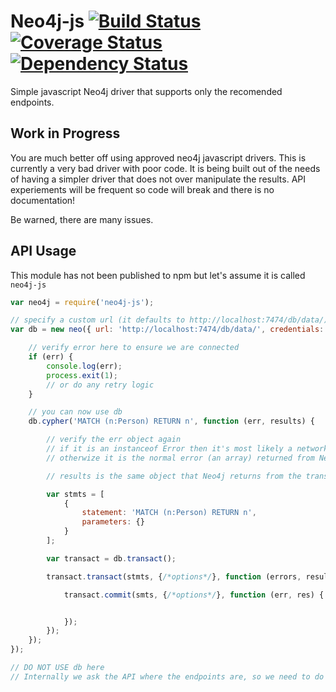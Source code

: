 # Neo4j-js [![Build Status](https://travis-ci.org/ldesplat/neo4j-js.svg?branch=master)](https://travis-ci.org/ldesplat/neo4j-js) [![Coverage Status](https://coveralls.io/repos/ldesplat/neo4j-js/badge.svg?branch=master)](https://coveralls.io/r/ldesplat/neo4j-js?branch=master) [![Dependency Status](https://david-dm.org/ldesplat/neo4j-js.svg?style=flat)](https://david-dm.org/ldesplat/neo4j-js)
Simple javascript Neo4j driver that supports only the recomended endpoints.

## Work in Progress

You are much better off using approved neo4j javascript drivers. This is currently a very bad driver with poor code. It is being built out of the needs of having a simpler driver that does not over manipulate the results. API experiements will be frequent so code will break and there is no documentation!

Be warned, there are many issues.

## API Usage

This module has not been published to npm but let's assume it is called `neo4j-js`

```javascript
var neo4j = require('neo4j-js');

// specify a custom url (it defaults to http://localhost:7474/db/data/)
var db = new neo({ url: 'http://localhost:7474/db/data/', credentials: { username: 'neo4j', password: 'neo4j' } }, function (error) {

    // verify error here to ensure we are connected
    if (err) {
        console.log(err);
        process.exit(1);
        // or do any retry logic
    }

    // you can now use db
    db.cypher('MATCH (n:Person) RETURN n', function (err, results) {

        // verify the err object again
        // if it is an instanceof Error then it's most likely a network error
        // otherwize it is the normal error (an array) returned from Neo4j's transaction endpoint

        // results is the same object that Neo4j returns from the transaction/commit endpoint

        var stmts = [
            {
                statement: 'MATCH (n:Person) RETURN n',
                parameters: {}
            }
        ];

        var transact = db.transact();

        transact.transact(stmts, {/*options*/}, function (errors, results) {

            transact.commit(smts, {/*options*/}, function (err, res) {


            });
        });
    });
});

// DO NOT USE db here
// Internally we ask the API where the endpoints are, so we need to do an async call
```
